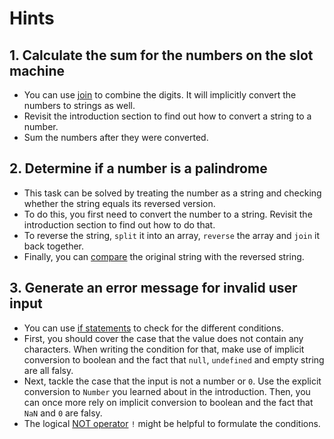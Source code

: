 # Hints

## 1. Calculate the sum for the numbers on the slot machine

-   You can use [join][mdn-join] to combine the digits.
    It will implicitly convert the numbers to strings as well.
-   Revisit the introduction section to find out how to convert a string to a number.
-   Sum the numbers after they were converted.

## 2. Determine if a number is a palindrome

-   This task can be solved by treating the number as a string and checking whether the string equals its reversed version.
-   To do this, you first need to convert the number to a string.
    Revisit the introduction section to find out how to do that.
-   To reverse the string, `split` it into an array, `reverse` the array and `join` it back together.
-   Finally, you can [compare][concept-comparison] the original string with the reversed string.

## 3. Generate an error message for invalid user input

-   You can use [if statements][mdn-if-statement] to check for the different conditions.
-   First, you should cover the case that the value does not contain any characters.
    When writing the condition for that, make use of implicit conversion to boolean and the fact that `null`, `undefined` and empty string are all falsy.
-   Next, tackle the case that the input is not a number or `0`.
    Use the explicit conversion to `Number` you learned about in the introduction.
    Then, you can once more rely on implicit conversion to boolean and the fact that `NaN` and `0` are falsy.
-   The logical [NOT operator][mdn-not] `!` might be helpful to formulate the conditions.

[mdn-join]: https://developer.mozilla.org/en-US/docs/Web/JavaScript/Reference/Global_Objects/Array/join
[concept-comparison]: /tracks/javascript/concepts/comparison
[mdn-if-statement]: https://developer.mozilla.org/en-US/docs/Web/JavaScript/Reference/Statements/if...else
[mdn-not]: https://developer.mozilla.org/en-US/docs/Web/JavaScript/Reference/Operators/Logical_NOT
